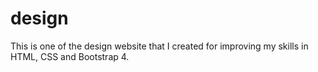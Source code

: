 # design
This is one of the design website that I created for improving my skills in HTML, CSS and Bootstrap 4.
